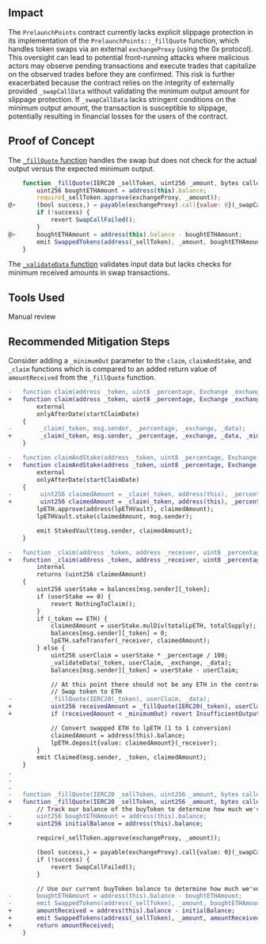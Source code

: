 ## Impact

The `PrelaunchPoints` contract currently lacks explicit slippage protection in its implementation of the `PrelaunchPoints::_fillQuote` function, which handles token swaps via an external `exchangeProxy` (using the 0x protocol). This oversight can lead to potential front-running attacks where malicious actors may observe pending transactions and execute trades that capitalize on the observed trades before they are confirmed. This risk is further exacerbated because the contract relies on the integrity of externally provided `_swapCallData` without validating the minimum output amount for slippage protection. If `_swapCallData` lacks stringent conditions on the minimum output amount, the transaction is susceptible to slippage, potentially resulting in financial losses for the users of the contract.

## Proof of Concept

The [`_fillQuote` function](https://github.com/code-423n4/2024-05-loop/blob/40167e469edde09969643b6808c57e25d1b9c203/src/PrelaunchPoints.sol#L491-L505) handles the swap but does not check for the actual output versus the expected minimum output.

```javascript
    function _fillQuote(IERC20 _sellToken, uint256 _amount, bytes calldata _swapCallData) internal {
        uint256 boughtETHAmount = address(this).balance;
        require(_sellToken.approve(exchangeProxy, _amount));
@>      (bool success,) = payable(exchangeProxy).call{value: 0}(_swapCallData);
        if (!success) {
            revert SwapCallFailed();
        }
@>      boughtETHAmount = address(this).balance - boughtETHAmount;
        emit SwappedTokens(address(_sellToken), _amount, boughtETHAmount);
    }
```

The [`_validateData` function](https://github.com/code-423n4/2024-05-loop/blob/40167e469edde09969643b6808c57e25d1b9c203/src/PrelaunchPoints.sol#L405-L442) validates input data but lacks checks for minimum received amounts in swap transactions.

## Tools Used

Manual review

## Recommended Mitigation Steps

Consider adding a `_minimumOut` parameter to the `claim`, `claimAndStake`, and `_claim` functions which is compared to an added return value of `amountReceived` from the `_fillQuote` function.

```diff
-   function claim(address _token, uint8 _percentage, Exchange _exchange, bytes calldata _data)
+   function claim(address _token, uint8 _percentage, Exchange _exchange, bytes calldata _data, uint256 _minimumOut)
        external
        onlyAfterDate(startClaimDate)
    {
-        _claim(_token, msg.sender, _percentage, _exchange, _data);
+        _claim(_token, msg.sender, _percentage, _exchange, _data, _minimumOut);
    }

-   function claimAndStake(address _token, uint8 _percentage, Exchange _exchange, bytes calldata _data)
+   function claimAndStake(address _token, uint8 _percentage, Exchange _exchange, bytes calldata _data, uint256 _minimumOut)
        external
        onlyAfterDate(startClaimDate)
    {
-        uint256 claimedAmount = _claim(_token, address(this), _percentage, _exchange, _data);
+        uint256 claimedAmount = _claim(_token, address(this), _percentage, _exchange, _data, _minimumOut);
        lpETH.approve(address(lpETHVault), claimedAmount);
        lpETHVault.stake(claimedAmount, msg.sender);

        emit StakedVault(msg.sender, claimedAmount);
    }

-   function _claim(address _token, address _receiver, uint8 _percentage, Exchange _exchange, bytes calldata _data)
+   function _claim(address _token, address _receiver, uint8 _percentage, Exchange _exchange, bytes calldata _data, uint256 _minimumOut)
        internal
        returns (uint256 claimedAmount)
    {
        uint256 userStake = balances[msg.sender][_token];
        if (userStake == 0) {
            revert NothingToClaim();
        }
        if (_token == ETH) {
            claimedAmount = userStake.mulDiv(totalLpETH, totalSupply);
            balances[msg.sender][_token] = 0;
            lpETH.safeTransfer(_receiver, claimedAmount);
        } else {
            uint256 userClaim = userStake * _percentage / 100;
            _validateData(_token, userClaim, _exchange, _data);
            balances[msg.sender][_token] = userStake - userClaim;

            // At this point there should not be any ETH in the contract
            // Swap token to ETH
-           _fillQuote(IERC20(_token), userClaim, _data);
+           uint256 receivedAmount = _fillQuote(IERC20(_token), userClaim, _data);
+           if (receivedAmount < _minimumOut) revert InsufficientOutputAmount(receivedAmount, _minimumOut);

            // Convert swapped ETH to lpETH (1 to 1 conversion)
            claimedAmount = address(this).balance;
            lpETH.deposit{value: claimedAmount}(_receiver);
        }
        emit Claimed(msg.sender, _token, claimedAmount);
    }
.
.
.
-   function _fillQuote(IERC20 _sellToken, uint256 _amount, bytes calldata _swapCallData) internal {
+   function _fillQuote(IERC20 _sellToken, uint256 _amount, bytes calldata _swapCallData) internal returns (uint256 amountReceived) {
        // Track our balance of the buyToken to determine how much we've bought.
-       uint256 boughtETHAmount = address(this).balance;
+       uint256 initialBalance = address(this).balance;

        require(_sellToken.approve(exchangeProxy, _amount));

        (bool success,) = payable(exchangeProxy).call{value: 0}(_swapCallData);
        if (!success) {
            revert SwapCallFailed();
        }

        // Use our current buyToken balance to determine how much we've bought.
-       boughtETHAmount = address(this).balance - boughtETHAmount;
-       emit SwappedTokens(address(_sellToken), _amount, boughtETHAmount);
+       amountReceived = address(this).balance - initialBalance;
+       emit SwappedTokens(address(_sellToken), _amount, amountReceived);
+       return amountReceived;
    }
```
